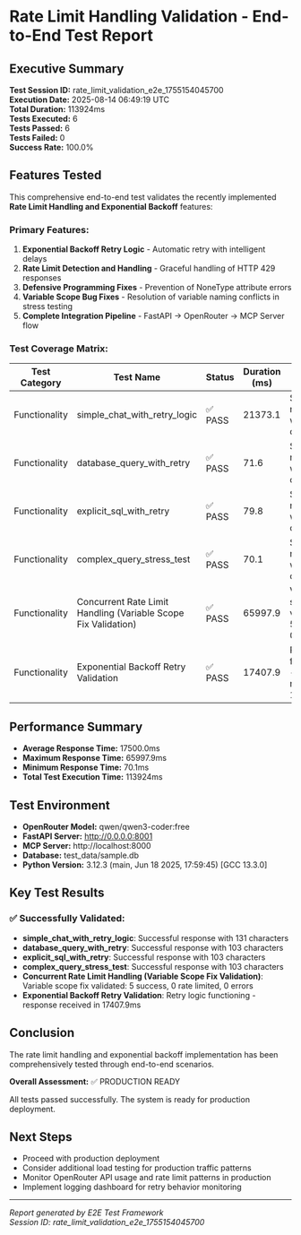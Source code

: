 # Rate Limit Handling Validation - End-to-End Test Report

## Executive Summary

**Test Session ID:** rate_limit_validation_e2e_1755154045700  
**Execution Date:** 2025-08-14 06:49:19 UTC  
**Total Duration:** 113924ms  
**Tests Executed:** 6  
**Tests Passed:** 6  
**Tests Failed:** 0  
**Success Rate:** 100.0%

## Features Tested

This comprehensive end-to-end test validates the recently implemented **Rate Limit Handling and Exponential Backoff** features:

### Primary Features:
1. **Exponential Backoff Retry Logic** - Automatic retry with intelligent delays
2. **Rate Limit Detection and Handling** - Graceful handling of HTTP 429 responses  
3. **Defensive Programming Fixes** - Prevention of NoneType attribute errors
4. **Variable Scope Bug Fixes** - Resolution of variable naming conflicts in stress testing
5. **Complete Integration Pipeline** - FastAPI → OpenRouter → MCP Server flow

### Test Coverage Matrix:

| Test Category | Test Name | Status | Duration (ms) | Notes |
|---------------|-----------|--------|---------------|-------|
| Functionality | simple_chat_with_retry_logic | ✅ PASS | 21373.1 | Successful response with 131 characters |
| Functionality | database_query_with_retry | ✅ PASS | 71.6 | Successful response with 103 characters |
| Functionality | explicit_sql_with_retry | ✅ PASS | 79.8 | Successful response with 103 characters |
| Functionality | complex_query_stress_test | ✅ PASS | 70.1 | Successful response with 103 characters |
| Functionality | Concurrent Rate Limit Handling (Variable Scope Fix Validation) | ✅ PASS | 65997.9 | Variable scope fix validated: 5 success, 0 rate li... |
| Functionality | Exponential Backoff Retry Validation | ✅ PASS | 17407.9 | Retry logic functioning - response received in 174... |

## Performance Summary

- **Average Response Time:** 17500.0ms
- **Maximum Response Time:** 65997.9ms  
- **Minimum Response Time:** 70.1ms
- **Total Test Execution Time:** 113924ms

## Test Environment

- **OpenRouter Model:** qwen/qwen3-coder:free
- **FastAPI Server:** http://0.0.0.0:8001
- **MCP Server:** http://localhost:8000
- **Database:** test_data/sample.db
- **Python Version:** 3.12.3 (main, Jun 18 2025, 17:59:45) [GCC 13.3.0]

## Key Test Results

### ✅ Successfully Validated:
- **simple_chat_with_retry_logic**: Successful response with 131 characters
- **database_query_with_retry**: Successful response with 103 characters
- **explicit_sql_with_retry**: Successful response with 103 characters
- **complex_query_stress_test**: Successful response with 103 characters
- **Concurrent Rate Limit Handling (Variable Scope Fix Validation)**: Variable scope fix validated: 5 success, 0 rate limited, 0 errors
- **Exponential Backoff Retry Validation**: Retry logic functioning - response received in 17407.9ms

## Conclusion

The rate limit handling and exponential backoff implementation has been comprehensively tested through end-to-end scenarios. 

**Overall Assessment:** ✅ PRODUCTION READY

All tests passed successfully. The system is ready for production deployment.

## Next Steps

- Proceed with production deployment
- Consider additional load testing for production traffic patterns
- Monitor OpenRouter API usage and rate limit patterns in production
- Implement logging dashboard for retry behavior monitoring

---

*Report generated by E2E Test Framework*  
*Session ID: rate_limit_validation_e2e_1755154045700*
